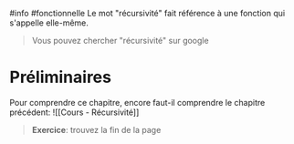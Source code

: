 #info #fonctionnelle
Le mot "récursivité" fait référence à une fonction qui s'appelle elle-même.
> Vous pouvez chercher "récursivité" sur google

# Préliminaires
Pour comprendre ce chapitre, encore faut-il comprendre le chapitre précédent:
![[Cours - Récursivité]]
> **Exercice**: trouvez la fin de la page
